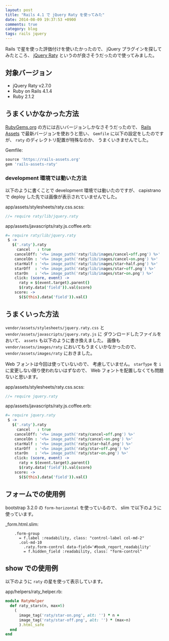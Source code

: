```yaml
---
layout: post
title: "Rails 4.1 で jQuery Raty を使ってみた"
date: 2014-08-09 19:37:53 +0900
comments: true
category: blog
tags: rails jquery
---
```

Rails で星を使った評価付けを使いたかったので、
jQuery プラグインを探してみたところ、
[jQuery Raty](http://wbotelhos.com/raty "jQuery Raty")
というのが良さそうだったので使ってみました。

<!--more-->

## 対象バージョン

- jQuery Raty v2.7.0
- Ruby on Rails 4.1.4
- Ruby 2.1.2

## うまくいかなかった方法

[RubyGems.org](http://rubygems.org/ "RubyGems.org")
の方には古いバージョンしかなさそうだったので、
[Rails Assets](https://rails-assets.org/ "Rails Assets")
で最新バージョンを使おうと思い、
`Gemfile` に以下の設定をしたのですが、
`raty` のディレクトリ配置が特殊なのか、
うまくいきませんでした。

<p class="filename">Gemfile:</p>

```ruby
source 'https://rails-assets.org'
gem 'rails-assets-raty'
```

### development 環境では動いた方法

以下のように書くことで development 環境では動いたのですが、
capistrano で deploy した先では画像が表示されていませんでした。

<p class="filename">app/assets/stylesheets/raty.css.scss:</p>

```scss
//= require raty/lib/jquery.raty
```

<p class="filename">app/assets/javascripts/raty.js.coffee.erb:</p>

```coffee
#= require raty/lib/jquery.raty
 $ ->
   $('.raty').raty
     cancel   : true
    cancelOff: '<%= image_path('raty/lib/images/cancel-off.png') %>'
    cancelOn : '<%= image_path('raty/lib/images/cancel-on.png') %>'
    starHalf : '<%= image_path('raty/lib/images/star-half.png') %>'
    starOff  : '<%= image_path('raty/lib/images/star-off.png') %>'
    starOn   : '<%= image_path('raty/lib/images/star-on.png') %>'
    click: (score, event) ->
      raty = $(event.target).parent()
      $(raty.data('field')).val(score)
    score: ->
      $($(this).data('field')).val()
```

## うまくいった方法

`vendor/assets/stylesheets/jquery.raty.css` と
`vendor/assets/javascripts/jquery.raty.js` に
ダウンロードしたファイルをおいて、
`assets` も以下のように書き換えました。
画像も `vendor/assets/images/raty` においてもうまくいかなかったので、
`vendor/assets/images/raty` におきました。

Web フォントは今回は使っていないので、
考慮していません。
`starType` を `i` に変更しない限り使われないはずなので、
Web フォントを配置しなくても問題ないと思います。

<p class="filename">app/assets/stylesheets/raty.css.scss:</p>

```scss
//= require jquery.raty
```

<p class="filename">app/assets/javascripts/raty.js.coffee.erb:</p>

```coffee
#= require jquery.raty
 $ ->
   $('.raty').raty
     cancel   : true
    cancelOff: '<%= image_path('raty/cancel-off.png') %>'
    cancelOn : '<%= image_path('raty/cancel-on.png') %>'
    starHalf : '<%= image_path('raty/star-half.png') %>'
    starOff  : '<%= image_path('raty/star-off.png') %>'
    starOn   : '<%= image_path('raty/star-on.png') %>'
    click: (score, event) ->
      raty = $(event.target).parent()
      $(raty.data('field')).val(score)
    score: ->
      $($(this).data('field')).val()
```

## フォームでの使用例

bootstrap 3.2.0 の `form-horizontal` を使っているので、
slim で以下のように使っています。

<p class="filename">_form.html.slim:</p>

```slim
    .form-group
      = f.label :readability, class: "control-label col-md-2"
      .col-md-10
        .raty.form-control data-field='#book_report_readability'
        = f.hidden_field :readability, class: "form-control"
```

## show での使用例

以下のように `raty` の星を使って表示しています。

<p class="filename">app/helpers/raty_helper.rb:</p>

```ruby
module RatyHelper
  def raty_stars(n, max=5)
    (
      image_tag('raty/star-on.png', alt: '') * n +
      image_tag('raty/star-off.png', alt: '') * (max-n)
      ).html_safe
  end
end
```
